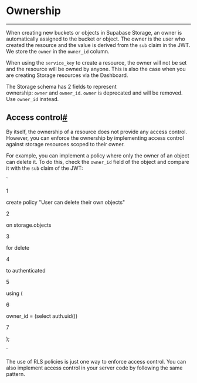 Ownership
=========

* * * * *

When creating new buckets or objects in Supabase Storage, an owner is automatically assigned to the bucket or object. The owner is the user who created the resource and the value is derived from the `sub` claim in the JWT. We store the `owner` in the `owner_id` column.

When using the `service_key` to create a resource, the owner will not be set and the resource will be owned by anyone. This is also the case when you are creating Storage resources via the Dashboard.

The Storage schema has 2 fields to represent ownership: `owner` and `owner_id`. `owner` is deprecated and will be removed. Use `owner_id` instead.

Access control[#](https://supabase.com/docs/guides/storage/security/ownership#access-control)
---------------------------------------------------------------------------------------------

By itself, the ownership of a resource does not provide any access control. However, you can enforce the ownership by implementing access control against storage resources scoped to their owner.

For example, you can implement a policy where only the owner of an object can delete it. To do this, check the `owner_id` field of the object and compare it with the `sub` claim of the JWT:

`

1

create policy "User can delete their own objects"

2

on storage.objects

3

for delete

4

to authenticated

5

using (

6

owner_id = (select auth.uid())

7

);

`

The use of RLS policies is just one way to enforce access control. You can also implement access control in your server code by following the same pattern.
